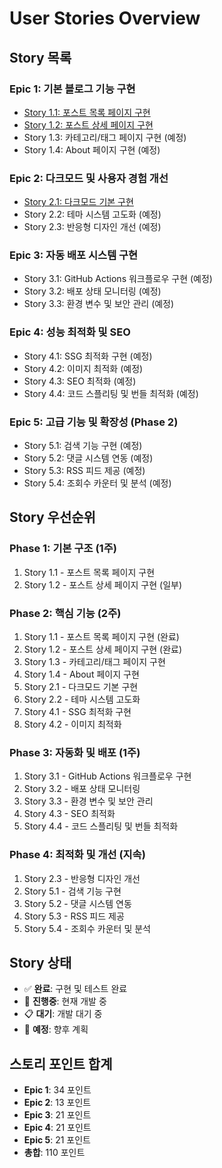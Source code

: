 # User Stories Overview

## Story 목록

### Epic 1: 기본 블로그 기능 구현

- [Story 1.1: 포스트 목록 페이지 구현](./story-1-1-post-list.md)
- [Story 1.2: 포스트 상세 페이지 구현](./story-1-2-post-detail.md)
- Story 1.3: 카테고리/태그 페이지 구현 (예정)
- Story 1.4: About 페이지 구현 (예정)

### Epic 2: 다크모드 및 사용자 경험 개선

- [Story 2.1: 다크모드 기본 구현](./story-2-1-dark-mode.md)
- Story 2.2: 테마 시스템 고도화 (예정)
- Story 2.3: 반응형 디자인 개선 (예정)

### Epic 3: 자동 배포 시스템 구현

- Story 3.1: GitHub Actions 워크플로우 구현 (예정)
- Story 3.2: 배포 상태 모니터링 (예정)
- Story 3.3: 환경 변수 및 보안 관리 (예정)

### Epic 4: 성능 최적화 및 SEO

- Story 4.1: SSG 최적화 구현 (예정)
- Story 4.2: 이미지 최적화 (예정)
- Story 4.3: SEO 최적화 (예정)
- Story 4.4: 코드 스플리팅 및 번들 최적화 (예정)

### Epic 5: 고급 기능 및 확장성 (Phase 2)

- Story 5.1: 검색 기능 구현 (예정)
- Story 5.2: 댓글 시스템 연동 (예정)
- Story 5.3: RSS 피드 제공 (예정)
- Story 5.4: 조회수 카운터 및 분석 (예정)

## Story 우선순위

### Phase 1: 기본 구조 (1주)

1. Story 1.1 - 포스트 목록 페이지 구현
2. Story 1.2 - 포스트 상세 페이지 구현 (일부)

### Phase 2: 핵심 기능 (2주)

1. Story 1.1 - 포스트 목록 페이지 구현 (완료)
2. Story 1.2 - 포스트 상세 페이지 구현 (완료)
3. Story 1.3 - 카테고리/태그 페이지 구현
4. Story 1.4 - About 페이지 구현
5. Story 2.1 - 다크모드 기본 구현
6. Story 2.2 - 테마 시스템 고도화
7. Story 4.1 - SSG 최적화 구현
8. Story 4.2 - 이미지 최적화

### Phase 3: 자동화 및 배포 (1주)

1. Story 3.1 - GitHub Actions 워크플로우 구현
2. Story 3.2 - 배포 상태 모니터링
3. Story 3.3 - 환경 변수 및 보안 관리
4. Story 4.3 - SEO 최적화
5. Story 4.4 - 코드 스플리팅 및 번들 최적화

### Phase 4: 최적화 및 개선 (지속)

1. Story 2.3 - 반응형 디자인 개선
2. Story 5.1 - 검색 기능 구현
3. Story 5.2 - 댓글 시스템 연동
4. Story 5.3 - RSS 피드 제공
5. Story 5.4 - 조회수 카운터 및 분석

## Story 상태

- ✅ **완료**: 구현 및 테스트 완료
- 🔄 **진행중**: 현재 개발 중
- 📋 **대기**: 개발 대기 중
- 📝 **예정**: 향후 계획

## 스토리 포인트 합계

- **Epic 1**: 34 포인트
- **Epic 2**: 13 포인트
- **Epic 3**: 21 포인트
- **Epic 4**: 21 포인트
- **Epic 5**: 21 포인트
- **총합**: 110 포인트
